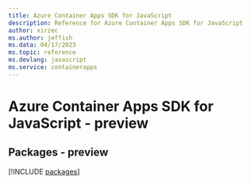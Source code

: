 ```yaml
---
title: Azure Container Apps SDK for JavaScript
description: Reference for Azure Container Apps SDK for JavaScript
author: xirzec
ms.author: jeffish
ms.data: 04/17/2023
ms.topic: reference
ms.devlang: javascript
ms.service: containerapps
---
```

# Azure Container Apps SDK for JavaScript - preview
## Packages - preview
[!INCLUDE [packages](container-apps-index.md)]